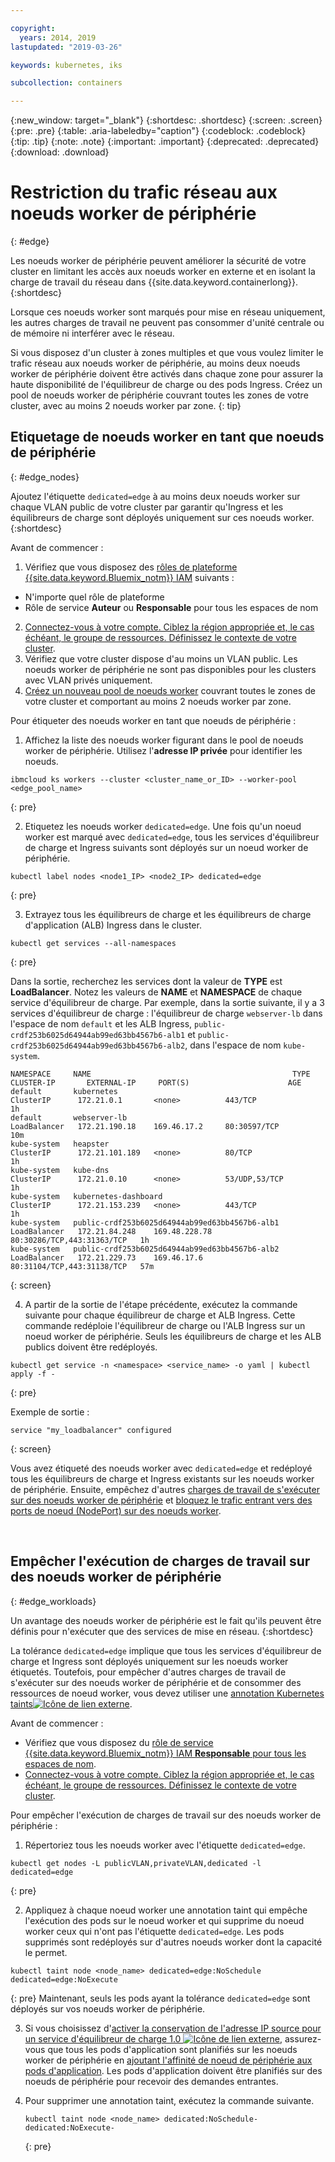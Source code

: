 ```yaml
---

copyright:
  years: 2014, 2019
lastupdated: "2019-03-26"

keywords: kubernetes, iks 

subcollection: containers

---
```


{:new_window: target="_blank"}
{:shortdesc: .shortdesc}
{:screen: .screen}
{:pre: .pre}
{:table: .aria-labeledby="caption"}
{:codeblock: .codeblock}
{:tip: .tip}
{:note: .note}
{:important: .important}
{:deprecated: .deprecated}
{:download: .download}



# Restriction du trafic réseau aux noeuds worker de périphérie
{: #edge}

Les noeuds worker de périphérie peuvent améliorer la sécurité de votre cluster en limitant les accès aux noeuds worker en externe et en isolant la charge de travail du réseau dans {{site.data.keyword.containerlong}}.
{:shortdesc}

Lorsque ces noeuds worker sont marqués pour mise en réseau uniquement, les autres charges de travail ne peuvent pas consommer d'unité centrale ou de mémoire ni interférer avec le réseau.

Si vous disposez d'un cluster à zones multiples et que vous voulez limiter le trafic réseau aux noeuds worker de périphérie, au moins deux noeuds worker de périphérie doivent être activés dans chaque zone pour assurer la haute disponibilité de l'équilibreur de charge ou des pods Ingress. Créez un pool de noeuds worker de périphérie couvrant toutes les zones de votre cluster, avec au moins 2 noeuds worker par zone.
{: tip}

## Etiquetage de noeuds worker en tant que noeuds de périphérie
{: #edge_nodes}

Ajoutez l'étiquette `dedicated=edge` à au moins deux noeuds worker sur chaque VLAN public de votre cluster par garantir qu'Ingress et les équilibreurs de charge sont déployés uniquement sur ces noeuds worker.
{:shortdesc}

Avant de commencer :

1. Vérifiez que vous disposez des [rôles de plateforme {{site.data.keyword.Bluemix_notm}} IAM](/docs/containers?topic=containers-users#platform) suivants :
  * N'importe quel rôle de plateforme
  * Rôle de service **Auteur** ou **Responsable** pour tous les espaces de nom
2. [Connectez-vous à votre compte. Ciblez la région appropriée et, le cas échéant, le groupe de ressources. Définissez le contexte de votre cluster](/docs/containers?topic=containers-cs_cli_install#cs_cli_configure).
3. Vérifiez que votre cluster dispose d'au moins un VLAN public. Les noeuds worker de périphérie ne sont pas disponibles pour les clusters avec VLAN privés uniquement.
4. [Créez un nouveau pool de noeuds worker](/docs/containers?topic=containers-clusters#add_pool) couvrant toutes le zones de votre cluster et comportant au moins 2 noeuds worker par zone.

Pour étiqueter des noeuds worker en tant que noeuds de périphérie :

1. Affichez la liste des noeuds worker figurant dans le pool de noeuds worker de périphérie. Utilisez l'**adresse IP privée** pour identifier les noeuds.

  ```
  ibmcloud ks workers --cluster <cluster_name_or_ID> --worker-pool <edge_pool_name>
  ```
  {: pre}

2. Etiquetez les noeuds worker `dedicated=edge`. Une fois qu'un noeud worker est marqué avec `dedicated=edge`, tous les services d'équilibreur de charge et Ingress suivants sont déployés sur un noeud worker de périphérie.

  ```
  kubectl label nodes <node1_IP> <node2_IP> dedicated=edge
  ```
  {: pre}

3. Extrayez tous les équilibreurs de charge et les équilibreurs de charge d'application (ALB) Ingress dans le cluster.

  ```
  kubectl get services --all-namespaces
  ```
  {: pre}

  Dans la sortie, recherchez les services dont la valeur de **TYPE** est **LoadBalancer**. Notez les valeurs de **NAME** et **NAMESPACE** de chaque service d'équilibreur de charge. Par exemple, dans la sortie suivante, il y a 3 services d'équilibreur de charge : l'équilibreur de charge `webserver-lb` dans l'espace de nom `default` et les ALB Ingress, `public-crdf253b6025d64944ab99ed63bb4567b6-alb1` et `public-crdf253b6025d64944ab99ed63bb4567b6-alb2`, dans l'espace de nom `kube-system`.

  ```
  NAMESPACE     NAME                                             TYPE           CLUSTER-IP       EXTERNAL-IP     PORT(S)                      AGE
  default       kubernetes                                       ClusterIP      172.21.0.1       <none>          443/TCP                      1h
  default       webserver-lb                                     LoadBalancer   172.21.190.18    169.46.17.2     80:30597/TCP                 10m
  kube-system   heapster                                         ClusterIP      172.21.101.189   <none>          80/TCP                       1h
  kube-system   kube-dns                                         ClusterIP      172.21.0.10      <none>          53/UDP,53/TCP                1h
  kube-system   kubernetes-dashboard                             ClusterIP      172.21.153.239   <none>          443/TCP                      1h
  kube-system   public-crdf253b6025d64944ab99ed63bb4567b6-alb1   LoadBalancer   172.21.84.248    169.48.228.78   80:30286/TCP,443:31363/TCP   1h
  kube-system   public-crdf253b6025d64944ab99ed63bb4567b6-alb2   LoadBalancer   172.21.229.73    169.46.17.6     80:31104/TCP,443:31138/TCP   57m
  ```
  {: screen}

4. A partir de la sortie de l'étape précédente, exécutez la commande suivante pour chaque équilibreur de charge et ALB Ingress. Cette commande redéploie l'équilibreur de charge ou l'ALB Ingress sur un noeud worker de périphérie. Seuls les équilibreurs de charge et les ALB publics doivent être redéployés.

  ```
  kubectl get service -n <namespace> <service_name> -o yaml | kubectl apply -f -
  ```
  {: pre}

  Exemple de sortie :

  ```
  service "my_loadbalancer" configured
  ```
  {: screen}

Vous avez étiqueté des noeuds worker avec `dedicated=edge` et redéployé tous les équilibreurs de charge et Ingress existants sur les noeuds worker de périphérie. Ensuite, empêchez d'autres [charges de travail de s'exécuter sur des noeuds worker de périphérie](#edge_workloads) et [bloquez le trafic entrant vers des ports de noeud (NodePort) sur des noeuds worker](/docs/containers?topic=containers-network_policies#block_ingress).

<br />


## Empêcher l'exécution de charges de travail sur des noeuds worker de périphérie
{: #edge_workloads}

Un avantage des noeuds worker de périphérie est le fait qu'ils peuvent être définis pour n'exécuter que des services de mise en réseau.
{:shortdesc}

La tolérance `dedicated=edge` implique que tous les services d'équilibreur de charge et Ingress sont déployés uniquement sur les noeuds worker étiquetés. Toutefois, pour empêcher d'autres charges de travail de s'exécuter sur des noeuds worker de périphérie et de consommer des ressources de noeud worker, vous devez utiliser une [annotation Kubernetes taints![Icône de lien externe](../icons/launch-glyph.svg "Icône de lien externe")](https://kubernetes.io/docs/concepts/configuration/taint-and-toleration/).

Avant de commencer :
- Vérifiez que vous disposez du [rôle de service {{site.data.keyword.Bluemix_notm}} IAM **Responsable** pour tous les espaces de nom](/docs/containers?topic=containers-users#platform).
- [Connectez-vous à votre compte. Ciblez la région appropriée et, le cas échéant, le groupe de ressources. Définissez le contexte de votre cluster](/docs/containers?topic=containers-cs_cli_install#cs_cli_configure).

Pour empêcher l'exécution de charges de travail sur des noeuds worker de périphérie :

1. Répertoriez tous les noeuds worker avec l'étiquette `dedicated=edge`.

  ```
  kubectl get nodes -L publicVLAN,privateVLAN,dedicated -l dedicated=edge
  ```
  {: pre}

2. Appliquez à chaque noeud worker une annotation taint qui empêche l'exécution des pods sur le noeud worker et qui supprime du noeud worker ceux qui n'ont pas l'étiquette `dedicated=edge`. Les pods supprimés sont redéployés sur d'autres noeuds worker dont la capacité le permet.

  ```
  kubectl taint node <node_name> dedicated=edge:NoSchedule dedicated=edge:NoExecute
  ```
  {: pre}
  Maintenant, seuls les pods ayant la tolérance `dedicated=edge` sont déployés sur vos noeuds worker de périphérie.

3. Si vous choisissez d'[activer la conservation de l'adresse IP source pour un service d'équilibreur de charge 1.0 ![Icône de lien externe](../icons/launch-glyph.svg "Icône de lien externe")](https://kubernetes.io/docs/tutorials/services/source-ip/#source-ip-for-services-with-typeloadbalancer), assurez-vous que tous les pods d'application sont planifiés sur les noeuds worker de périphérie en [ajoutant l'affinité de noeud de périphérie aux pods d'application](/docs/containers?topic=containers-loadbalancer#lb_edge_nodes). Les pods d'application doivent être planifiés sur des noeuds de périphérie pour recevoir des demandes entrantes.

4. Pour supprimer une annotation taint, exécutez la commande suivante.
    ```
    kubectl taint node <node_name> dedicated:NoSchedule- dedicated:NoExecute-
    ```
    {: pre}
